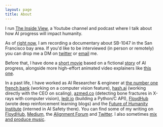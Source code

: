 ```yaml
---
layout: page
title: About
---
```


I run <a href="https://theinsideview.ai">The Inside View</a>, a Youtube channel and podcast where I talk about how AI progress will impact humanity.

As of [right now](now), I am recording a documentary about SB-1047 in the San Francisco bay area. If you'd like to be interviewed (in person or remotely) you can drop me a DM on [twitter](https://twitter.com/MichaelTrazzi) or [email](michael@theinsideview.ai) me.

Before that, I have done a [short movie](https://youtu.be/tpcA5T5QS30) based on a fictional [story](https://www.lesswrong.com/posts/xLDwCemt5qvchzgHd/scale-was-all-we-needed-at-first) of AI progress, alongside more high-effort animated video explainers like [this one](https://www.youtube.com/watch?v=K8SUBNPAJnE).

In a past life, I have worked as AI Researcher & engineer at <a href="https://www.credit-agricole.com/en/">the number one french bank</a> (working on a computer vision feature), <a href="https://hash.ai/">hash.ai</a> (working directly with the CEO on scaling), <a href='https://azmed.co/'>azmed.co</a> (detecting bone fractures in X-rays with computer vision), <a href="https://www.ledr.io">ledr.io</a> (building a Python/C API), <a href="https://blog.floydhub.com/">FloydHub</a> (wrote deep reinforcement learning blogs) and the <a href="https://www.fhi.ox.ac.uk/">Future of Humanity Institute</a> (interned in AI Safety there). You can find some of my writing on <a href='https://blog.floydhub.com/author/michaeltrazzi/'>FloydHub</a>, <a href="https://medium.com/@MichaelTrazzi">Medium</a>, the <a href='https://www.alignmentforum.org/users/mtrazzi'>Alignment Forum</a> and <a href='https://www.twitter.com/MichaelTrazzi'>Twitter</a>. I also sometimes <a href='https://soundcloud.com/sendmetrance'>mix and produce music</a>.
